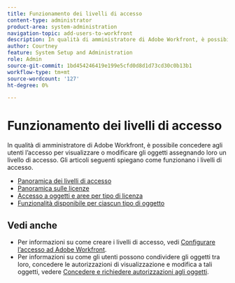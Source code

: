 ```yaml
---
title: Funzionamento dei livelli di accesso
content-type: administrator
product-area: system-administration
navigation-topic: add-users-to-workfront
description: In qualità di amministratore di Adobe Workfront, è possibile concedere agli utenti l’accesso per visualizzare o modificare gli oggetti assegnando loro un livello di accesso. Gli articoli seguenti spiegano come funzionano i livelli di accesso.
author: Courtney
feature: System Setup and Administration
role: Admin
source-git-commit: 1bd454246419e199e5cfd0d8d1d73cd30c0b13b1
workflow-type: tm+mt
source-wordcount: '127'
ht-degree: 0%

---
```


# Funzionamento dei livelli di accesso

In qualità di amministratore di Adobe Workfront, è possibile concedere agli utenti l’accesso per visualizzare o modificare gli oggetti assegnando loro un livello di accesso. Gli articoli seguenti spiegano come funzionano i livelli di accesso.

* [Panoramica dei livelli di accesso](/help/quicksilver/administration-and-setup/add-users/how-access-levels-work/access-level-overview.md)
* [Panoramica sulle licenze](/help/quicksilver/administration-and-setup/add-users/how-access-levels-work/licenses-overview.md)
* [Accesso a oggetti e aree per tipo di licenza](/help/quicksilver/administration-and-setup/add-users/how-access-levels-work/access-to-objects-areas-license-types.md)
* [Funzionalità disponibile per ciascun tipo di oggetto](/help/quicksilver/administration-and-setup/add-users/how-access-levels-work/functionality-available-for-objects.md) <!--need to change name here or in legacy article -->

## Vedi anche

* Per informazioni su come creare i livelli di accesso, vedi [Configurare l’accesso ad Adobe Workfront](../../../administration-and-setup/add-users/configure-and-grant-access/configure-access.md).
* Per informazioni su come gli utenti possono condividere gli oggetti tra loro, concedere le autorizzazioni di visualizzazione e modifica a tali oggetti, vedere [Concedere e richiedere autorizzazioni agli oggetti](../../../workfront-basics/grant-and-request-access-to-objects/grant-and-request-access-to-objects.md).